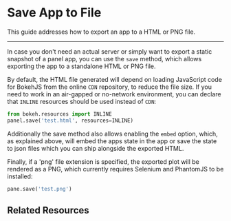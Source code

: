 # Save App to File

This guide addresses how to export an app to a HTML or PNG file.

---

In case you don't need an actual server or simply want to export a static snapshot of a panel app, you can use the ``save`` method, which allows exporting the app to a standalone HTML or PNG file.

By default, the HTML file generated will depend on loading JavaScript code for BokehJS from the online ``CDN`` repository, to reduce the file size. If you need to work in an air-gapped or no-network environment, you can declare that ``INLINE`` resources should be used instead of ``CDN``:

```python
from bokeh.resources import INLINE
panel.save('test.html', resources=INLINE)
```

Additionally the save method also allows enabling the `embed` option, which, as explained above, will embed the apps state in the app or save the state to json files which you can ship alongside the exported HTML.

Finally, if a 'png' file extension is specified, the exported plot will be rendered as a PNG, which currently requires Selenium and PhantomJS to be installed:

```python
pane.save('test.png')
```

## Related Resources
